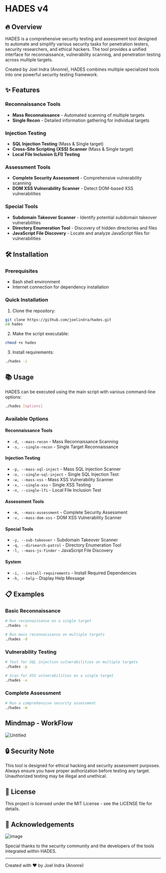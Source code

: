 # HADES v4

## 🔥 Overview

HADES is a comprehensive security testing and assessment tool designed to automate and simplify various security tasks for penetration testers, security researchers, and ethical hackers. The tool provides a unified interface for reconnaissance, vulnerability scanning, and penetration testing across multiple targets.

Created by Joel Indra (Anonre), HADES combines multiple specialized tools into one powerful security testing framework.

## ✨ Features

### Reconnaissance Tools
- **Mass Reconnaissance** - Automated scanning of multiple targets
- **Single Recon** - Detailed information gathering for individual targets

### Injection Testing
- **SQL Injection Testing** (Mass & Single target)
- **Cross-Site Scripting (XSS) Scanner** (Mass & Single target)
- **Local File Inclusion (LFI) Testing**

### Assessment Tools
- **Complete Security Assessment** - Comprehensive vulnerability scanning
- **DOM XSS Vulnerability Scanner** - Detect DOM-based XSS vulnerabilities

### Special Tools
- **Subdomain Takeover Scanner** - Identify potential subdomain takeover vulnerabilities
- **Directory Enumeration Tool** - Discovery of hidden directories and files
- **JavaScript File Discovery** - Locate and analyze JavaScript files for vulnerabilities

## 🛠️ Installation

### Prerequisites
- Bash shell environment
- Internet connection for dependency installation

### Quick Installation

1. Clone the repository:
```bash
git clone https://github.com/joelindra/hades.git
cd hades
```

2. Make the script executable:
```bash
chmod +x hades
```

3. Install requirements:
```bash
./hades -i
```

## 📚 Usage

HADES can be executed using the main script with various command-line options:

```bash
./hades [options]
```

### Available Options

#### Reconnaissance Tools
- `-d, --mass-recon` - Mass Reconnaissance Scanning
- `-s, --single-recon` - Single Target Reconnaissance

#### Injection Testing
- `-p, --mass-sql-inject` - Mass SQL Injection Scanner
- `-o, --single-sql-inject` - Single SQL Injection Test
- `-w, --mass-xss` - Mass XSS Vulnerability Scanner
- `-x, --single-xss` - Single XSS Testing
- `-n, --single-lfi` - Local File Inclusion Test

#### Assessment Tools
- `-m, --mass-assessment` - Complete Security Assessment
- `-v, --mass-dom-xss` - DOM XSS Vulnerability Scanner

#### Special Tools
- `-y, --sub-takeover` - Subdomain Takeover Scanner
- `-q, --dirsearch-patrol` - Directory Enumeration Tool
- `-l, --mass-js-finder` - JavaScript File Discovery

#### System
- `-i, --install-requirements` - Install Required Dependencies
- `-h, --help` - Display Help Message

## 📋 Examples

### Basic Reconnaissance
```bash
# Run reconnaissance on a single target
./hades -s

# Run mass reconnaissance on multiple targets
./hades -d
```

### Vulnerability Testing
```bash
# Test for SQL injection vulnerabilities on multiple targets
./hades -p

# Scan for XSS vulnerabilities on a single target
./hades -x
```

### Complete Assessment
```bash
# Run a comprehensive security assessment
./hades -m
```
## Mindmap - WorkFlow

![Untitled](https://github.com/user-attachments/assets/fc15fb7c-1d9d-4f51-abdd-e98aea954a19)

## 🔒 Security Note

This tool is designed for ethical hacking and security assessment purposes. Always ensure you have proper authorization before testing any target. Unauthorized testing may be illegal and unethical.

## 📄 License

This project is licensed under the MIT License - see the LICENSE file for details.

## 🙏 Acknowledgements

![image](https://github.com/user-attachments/assets/d2e57c02-845a-4c3f-9c52-d8a6c7d42613)


Special thanks to the security community and the developers of the tools integrated within HADES.

---

Created with ❤️ by Joel Indra (Anonre)
